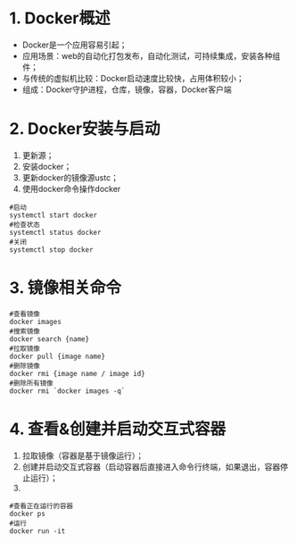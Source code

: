 # 1. Docker概述

* Docker是一个应用容易引起；
* 应用场景：web的自动化打包发布，自动化测试，可持续集成，安装各种组件；
* 与传统的虚拟机比较：Docker启动速度比较快，占用体积较小；
* 组成：Docker守护进程，仓库，镜像，容器，Docker客户端

# 2. Docker安装与启动

1. 更新源；
2. 安装docker；
3. 更新docker的镜像源ustc；
4. 使用docker命令操作docker

```
#启动
systemctl start docker
#检查状态
systemctl status docker
#关闭
systemctl stop docker
```

# 3. 镜像相关命令

```
#查看镜像
docker images						
#搜索镜像
docker search {name}				
#拉取镜像
docker pull {image name}			
#删除镜像
docker rmi {image name / image id}	
#删除所有镜像
docker rmi `docker images -q`
```

# 4. 查看&创建并启动交互式容器

1. 拉取镜像（容器是基于镜像运行）；
2. 创建并启动交互式容器（启动容器后直接进入命令行终端，如果退出，容器停止运行）；
3. 

```
#查看正在运行的容器
docker ps 			
#运行
docker run -it
```

